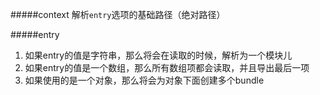 #####context
解析```entry```选项的基础路径（绝对路径）

#####entry
1. 如果entry的值是字符串，那么将会在读取的时候，解析为一个模块儿
2. 如果entry的值是一个数组，那么所有数组项都会读取，并且导出最后一项
3. 如果使用的是一个对象，那么将会为对象下面创建多个bundle